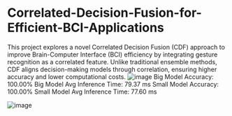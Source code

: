 # Correlated-Decision-Fusion-for-Efficient-BCI-Applications
This project explores a novel Correlated Decision Fusion (CDF) approach to improve Brain-Computer Interface (BCI) efficiency by integrating gesture recognition as a correlated feature. Unlike traditional ensemble methods, CDF aligns decision-making models through correlation, ensuring higher accuracy and lower computational costs.
![image](https://github.com/user-attachments/assets/16430061-8ca4-4bc0-adef-0336579b6aea)
Big Model Accuracy: 100.00%
Big Model Avg Inference Time: 79.37 ms
Small Model Accuracy: 100.00%
Small Model Avg Inference Time: 77.60 ms

![image](https://github.com/user-attachments/assets/7942c705-0a06-428d-ab3a-b410903ec2a2)

